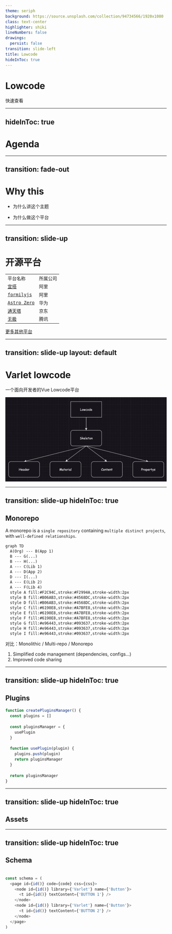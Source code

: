 ```yaml
---
theme: seriph
background: https://source.unsplash.com/collection/94734566/1920x1080
class: text-center
highlighter: shiki
lineNumbers: false
drawings:
  persist: false
transition: slide-left
title: Lowcode
hideInToc: true
---
```


# Lowcode

<div class="pt-12">
  <span @click="$slidev.nav.next" class="px-2 py-1 rounded cursor-pointer" hover="bg-white bg-opacity-10">
    快速查看 <carbon:arrow-right class="inline"/>
  </span>
</div>

<div class="abs-br m-6 flex gap-2">
  <a href="https://github.com/varletjs/varlet-lowcode" target="_blank" alt="GitHub"
    class="text-xl slidev-icon-btn opacity-50 !border-none !hover:text-white">
    <carbon-logo-github />
  </a>
</div>


---
hideInToc: true
---

# Agenda

<Toc></Toc>


---
transition: fade-out
---


# Why this

- 为什么讲这个主题

- 为什么做这个平台


---
transition: slide-up
---

# 开源平台

| | |
| --- | --- |
| 平台名称 | 所属公司 | 
| <kbd>[宜搭](https://cn.aliyun.com/product/yida?from_alibabacloud=)</kbd> | 阿里 |
| <kbd>[formilyjs](https://formilyjs.org/)</kbd> | 阿里 |
| <kbd>[Astro Zero](https://www.huaweicloud.com/product/appcube.html)</kbd> | 华为 |
| <kbd>[通天塔](https://babel.m.jd.com/active/babelCommon/index.html#/)</kbd> | 京东 |
| <kbd>[无极](https://wujicode.cn/xy/app/prod/official/index)</kbd> | 腾讯 |

<div m-t-10px></div>

[更多其他平台](https://github.com/taowen/awesome-lowcode)

<style>
  .slidev-layout td, .slidev-layout th {
    padding-top:.5rem;
    padding-bottom: .5rem;
  }
</style>

---
transition: slide-up
layout: default
---

# Varlet lowcode

一个面向开发者的Vue Lowcode平台

<img src="/assets/designer.jpg" w-70vh m-auto />


---
transition: slide-up
hideInToc: true
---

## Monorepo

A monorepo is a `single repository` containing `multiple distinct projects`, with `well-defined relationships`.

```mermaid {theme: 'default', scale: 0.8}
graph TD
  A(Org) --- B(App 1)
  B --- G(...)
  B --- H(...)
  A --- C(Lib 1)
  A --- D(App 2)
  D --- I(...)
  A --- E(Lib 2)
  A --- F(Lib 4)
  style A fill:#F2C94C,stroke:#F2994A,stroke-width:2px
  style B fill:#B06AB3,stroke:#4568DC,stroke-width:2px
  style D fill:#B06AB3,stroke:#4568DC,stroke-width:2px
  style C fill:#6190E8,stroke:#A7BFE8,stroke-width:2px
  style E fill:#6190E8,stroke:#A7BFE8,stroke-width:2px
  style F fill:#6190E8,stroke:#A7BFE8,stroke-width:2px
  style G fill:#e96443,stroke:#093637,stroke-width:2px
  style H fill:#e96443,stroke:#093637,stroke-width:2px
  style I fill:#e96443,stroke:#093637,stroke-width:2px

```

对比：Monolithic / Multi-repo / Monorepo


1. Simplified code management (dependencies, configs...)
2. Improved code sharing


---
transition: slide-up
hideInToc: true
---

## Plugins

<div grid="~ cols-2 gap-4">
<div>

```js
function createPluginsManager() {
  const plugins = []

  const pluginsManager = {
    usePlugin
  }

  function usePlugin(plugin) {
    plugins.push(plugin)
    return pluginsManager
  }

  return pluginsManager
}
```

</div>
<div>

<Layout />

</div>
</div>


---
transition: slide-up
hideInToc: true
---

## Assets


---
transition: slide-up
hideInToc: true
---

## Schema

```js

const schema = (
  <page id={id()} code={code} css={css}>
    <node id={id()} library={'Varlet'} name={'Button'}>
      <t id={id()} textContent={'BUTTON 1'} />
    </node>
    <node id={id()} library={'Varlet'} name={'Button'}>
      <t id={id()} textContent={'BUTTON 2'} />
    </node>
  </page>
)

```
